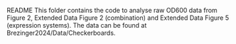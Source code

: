 README
This folder contains the code to analyse raw OD600 data from Figure 2, Extended Data Figure 2 (combination) and Extended Data Figure 5 (expression systems).
The data can be found at Brezinger2024/Data/Checkerboards.
